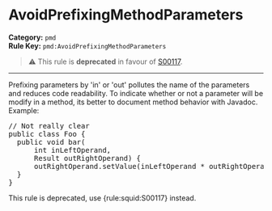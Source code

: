
# AvoidPrefixingMethodParameters
**Category:** `pmd`<br/>
**Rule Key:** `pmd:AvoidPrefixingMethodParameters`<br/>
> :warning: This rule is **deprecated** in favour of [S00117](https://rules.sonarsource.com/java/RSPEC-00117).

-----

Prefixing parameters by 'in' or 'out' pollutes the name of the parameters and reduces code readability.
To indicate whether or not a parameter will be modify in a method, its better to document method
behavior with Javadoc. Example:
<pre>
// Not really clear
public class Foo {
  public void bar(
      int inLeftOperand,
      Result outRightOperand) {
      outRightOperand.setValue(inLeftOperand * outRightOperand.getValue());
  }
}
</pre>

<p>
  This rule is deprecated, use {rule:squid:S00117} instead.
</p>

